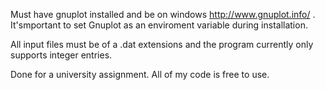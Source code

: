 Must have gnuplot installed and be on windows http://www.gnuplot.info/ . It'smportant to set Gnuplot as an enviroment variable during installation.




All input files must be of a .dat extensions and the program currently only supports integer entries.

Done for a university assignment. All of my code is free to use.
